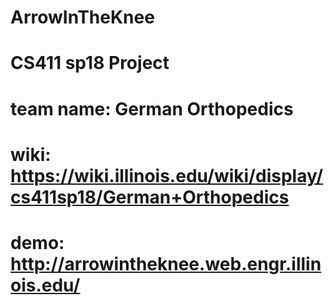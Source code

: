 # ArrowInTheKnee
# CS411 sp18 Project
# team name: German Orthopedics
# wiki: https://wiki.illinois.edu/wiki/display/cs411sp18/German+Orthopedics
# demo: http://arrowintheknee.web.engr.illinois.edu/
